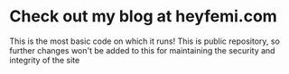 # Check out my blog at heyfemi.com 
This is the most basic code on which it runs! This is public repository, so further changes won't be added to this for maintaining the security and integrity of the site
